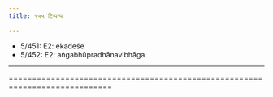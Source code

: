 ```yaml
---
title: १५५ टिप्पन्यः

---
```

- 5/451: E2: ekadeśe
- 5/452: E2: aṅgabhūpradhānavibhāga

____________________________________________





============================================================================